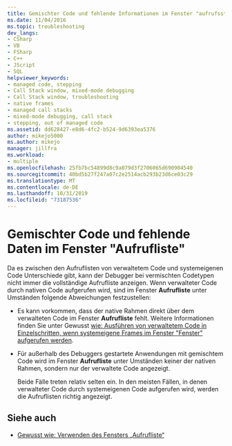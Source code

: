 ```yaml
---
title: Gemischter Code und fehlende Informationen im Fenster "aufrufsstapel" | Microsoft-Dokumentation
ms.date: 11/04/2016
ms.topic: troubleshooting
dev_langs:
- CSharp
- VB
- FSharp
- C++
- JScript
- SQL
helpviewer_keywords:
- managed code, stepping
- Call Stack window, mixed-mode debugging
- Call Stack window, troubleshooting
- native frames
- managed call stacks
- mixed-mode debugging, call stack
- stepping, out of managed code
ms.assetid: dd628427-e8d6-4fc2-b524-9d6393ea5376
author: mikejo5000
ms.author: mikejo
manager: jillfra
ms.workload:
- multiple
ms.openlocfilehash: 25fb7bc54899d8c9a079d3f2706065d690904540
ms.sourcegitcommit: 40bd5b27f247a07c2e2514acb293b23d6ce03c29
ms.translationtype: MT
ms.contentlocale: de-DE
ms.lasthandoff: 10/31/2019
ms.locfileid: "73187536"
---
```

# <a name="mixed-code-and-missing-information-in-the-call-stack-window"></a>Gemischter Code und fehlende Daten im Fenster "Aufrufliste"
Da es zwischen den Aufruflisten von verwaltetem Code und systemeigenen Code Unterschiede gibt, kann der Debugger bei vermischten Codetypen nicht immer die vollständige Aufrufliste anzeigen. Wenn verwalteter Code durch nativen Code aufgerufen wird, sind im Fenster **Aufrufliste** unter Umständen folgende Abweichungen festzustellen:

- Es kann vorkommen, dass der native Rahmen direkt über dem verwalteten Code im Fenster **Aufrufliste** fehlt. Weitere Informationen finden Sie unter Gewusst [wie: Ausführen von verwaltetem Code in Einzelschritten, wenn systemeigene Frames im Fenster "Fenster" aufgerufen werden](how-to-use-the-call-stack-window.md).

- Für außerhalb des Debuggers gestartete Anwendungen mit gemischtem Code wird im Fenster **Aufrufliste** unter Umständen keiner der nativen Rahmen, sondern nur der verwaltete Code angezeigt.

  Beide Fälle treten relativ selten ein. In den meisten Fällen, in denen verwalteter Code durch systemeigenen Code aufgerufen wird, werden die Aufruflisten richtig angezeigt.

## <a name="see-also"></a>Siehe auch
- [Gewusst wie: Verwenden des Fensters „Aufrufliste“](../debugger/how-to-use-the-call-stack-window.md)